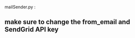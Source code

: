mailSender.py :

make sure to change the from_email and SendGrid API key
---------------------------------------------------------



